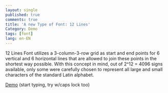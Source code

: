 ```yaml
---
layout: single
published: true
comments: true
title: 'A new Type of Font: 12 Lines'
Category: Demo
tags: [font]
lang: en-EN
---
```


12 Lines Font utilizes a 3-column-3-row grid as start and end points for 6 vertical and 6 horizontal lines that are allowed to join these points in the shortest way possible. With this concept in mind, out of 2^12 = 4096 signs available, only some were carefully chosen to represent all large and small characters of the standard Latin alphabet.

[Demo](https://herbowicz.github.io/12/) (start typing, try w/caps lock too)
